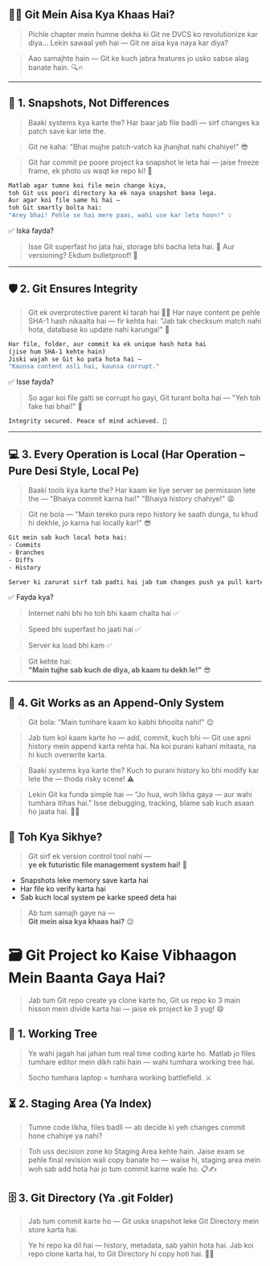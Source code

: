 ## 🧙‍♂️ Git Mein Aisa Kya Khaas Hai?

> Pichle chapter mein humne dekha ki Git ne DVCS ko revolutionize kar diya…
> Lekin sawaal yeh hai — Git ne aisa kya naya kar diya?

> Aao samajhte hain — Git ke kuch jabra features jo usko sabse alag banate hain. 🔍🔥

---

## 📸 1. Snapshots, Not Differences

> Baaki systems kya karte the?
> Har baar jab file badli — sirf changes ka patch save kar lete the.

> Git ne kaha: "Bhai mujhe patch-vatch ka jhanjhat nahi chahiye!" 😎

> Git har commit pe poore project ka snapshot le leta hai — jaise freeze frame, ek photo us waqt ke repo ki! 📸

```bash
Matlab agar tumne koi file mein change kiya,  
toh Git uss poori directory ka ek naya snapshot bana lega.  
Aur agar koi file same hi hai —  
toh Git smartly bolta hai:  
"Arey bhai! Pehle se hai mere paas, wahi use kar leta hoon!" 💡 
```

✅ Iska fayda?  
> Isse Git superfast ho jata hai, storage bhi bacha leta hai. 💾
> Aur versioning? Ekdum bulletproof! 💪

---

## 🛡️ 2. Git Ensures Integrity

> Git ek overprotective parent ki tarah hai 👨‍👧
> Har naye content pe pehle SHA-1 hash nikaalta hai —
> fir kehta hai: "Jab tak checksum match nahi hota,
> database ko update nahi karunga!" 🔐

```bash
Har file, folder, aur commit ka ek unique hash hota hai  
(jise hum SHA-1 kehte hain)  
Jiski wajah se Git ko pata hota hai —  
"Kaunsa content asli hai, kaunsa corrupt." 
```

✅ Isse fayda?  

> So agar koi file galti se corrupt ho gayi,
> Git turant bolta hai — "Yeh toh fake hai bhai!" 🚨

`Integrity secured. Peace of mind achieved. 🧘`

---

## 💻 3. Every Operation is Local (Har Operation – Pure Desi Style, Local Pe)

> Baaki tools kya karte the?
> Har kaam ke liye server se permission lete the —
> "Bhaiya commit karna hai!" "Bhaiya history chahiye!" 😩

> Git ne bola —
> "Main tereko pura repo history ke saath dunga,
> tu khud hi dekhle, jo karna hai locally kar!" 😎

```bash
Git mein sab kuch local hota hai:  
- Commits  
- Branches  
- Diffs  
- History  

Server ki zarurat sirf tab padti hai jab tum changes push ya pull karte ho. 
```

✅ Fayda kya?

> Internet nahi bhi ho toh bhi kaam chalta hai ✅

> Speed bhi superfast ho jaati hai ✅

> Server ka load bhi kam ✅

> Git kehte hai:  
> **"Main tujhe sab kuch de diya, ab kaam tu dekh le!"** 😎

---

## 🧠 4. Git Works as an Append-Only System

> Git bola: "Main tumhare kaam ko kabhi bhoolta nahi!" 😌

> Jab tum koi kaam karte ho — add, commit, kuch bhi — Git use apni history mein append karta rehta hai.
> Na koi purani kahani mitaata, na hi kuch overwrite karta.

> Baaki systems kya karte the?
> Kuch to purani history ko bhi modify kar lete the — thoda risky scene! ⚠️

> Lekin Git ka funda simple hai —
> "Jo hua, woh likha gaya — aur wahi tumhara itihas hai."
> Isse debugging, tracking, blame sab kuch asaan ho jaata hai. 🧾✅

## 🎯 Toh Kya Sikhye?

> Git sirf ek version control tool nahi —  
> **ye ek futuristic file management system hai!** 🚀

- Snapshots leke memory save karta hai  
- Har file ko verify karta hai  
- Sab kuch local system pe karke speed deta hai

> Ab tum samajh gaye na —  
> **Git mein aisa kya khaas hai?** 😌

# 🗃️ Git Project ko Kaise Vibhaagon Mein Baanta Gaya Hai?

> Jab tum Git repo create ya clone karte ho, Git us repo ko 3 main hisson mein divide karta hai — jaise ek project ke 3 yug! 😄


## 🌳 1. Working Tree

> Ye wahi jagah hai jahan tum real time coding karte ho.
> Matlab jo files tumhare editor mein dikh rahi hain — wahi tumhara working tree hai.

> Socho tumhara laptop = tumhara working battlefield. ⚔️

## ⏳ 2. Staging Area (Ya Index)

> Tumne code likha, files badli — ab decide ki yeh changes commit hone chahiye ya nahi?

> Toh uss decision zone ko Staging Area kehte hain.
> Jaise exam se pehle final revision wali copy banate ho — waise hi, staging area mein woh sab add hota hai jo tum commit karne wale ho. 📋✍️

## 🗄️ 3. Git Directory (Ya .git Folder)

> Jab tum commit karte ho — Git uska snapshot leke Git Directory mein store karta hai.

> Ye hi repo ka dil hai — history, metadata, sab yahin hota hai.
> Jab koi repo clone karta hai, to Git Directory hi copy hoti hai. 🔁📂


